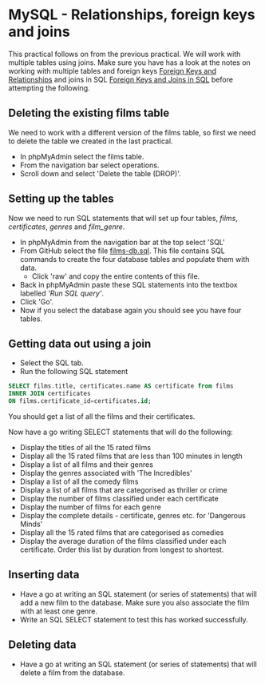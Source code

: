 # MySQL - Relationships, foreign keys and joins
This practical follows on from the previous practical. We will work with multiple tables using joins. Make sure you have has a look at the notes on working with multiple tables and foreign keys [Foreign Keys and Relationships](working-with-multiple-tables.md) and joins in SQL [Foreign Keys and Joins in SQL](foreign-keys-joins-in-sql.md) before attempting the following. 

## Deleting the existing films table
We need to work with a different version of the films table, so first we need to delete the table we created in the last practical.
* In phpMyAdmin select the films table.
* From the navigation bar select operations.
* Scroll down and select 'Delete the table (DROP)'.

## Setting up the tables
Now we need to run SQL statements that will set up four tables, *films*, *certificates*,  *genres* and *film_genre*.

* In phpMyAdmin from the navigation bar at the top select 'SQL'
* From GitHub select the file [films-db.sql](films-db.sql). This file contains SQL commands to create the four database tables and populate them with data.
    * Click 'raw' and copy the entire contents of this file.
* Back in phpMyAdmin paste these SQL statements into the textbox labelled *'Run SQL query'*.
* Click 'Go'.
* Now if you select the database again you should see you have four tables.

## Getting data out using a join
* Select the SQL tab.
* Run the following SQL statement

```sql
SELECT films.title, certificates.name AS certificate from films
INNER JOIN certificates
ON films.certificate_id=certificates.id;
```
You should get a list of all the films and their certificates.

Now have a go writing SELECT statements that will do the following:
* Display the titles of all the 15 rated films
* Display all the 15 rated films that are less than 100 minutes in length
* Display a list of all films and their genres
* Display the genres associated with 'The Incredibles'
* Display a list of all the comedy films
* Display a list of all films that are categorised as thriller or crime
* Display the number of films classified under each certificate
* Display the number of films for each genre
* Display the complete details - certificate, genres etc. for 'Dangerous Minds'
* Display all the 15 rated films that are categorised as comedies
* Display the average duration of the films classified under each certificate. Order this list by duration from longest to shortest.

## Inserting data
* Have a go at writing an SQL statement (or series of statements) that will add a new film to the database. Make sure you also associate the film with at least one genre.
* Write an SQL SELECT statement to test this has worked successfully.

## Deleting data
* Have a go at writing an SQL statement (or series of statements) that will delete a film from the database.
